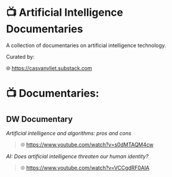 # 📺 Artificial Intelligence Documentaries
A collection of documentaries on artificial intelligence technology.

Curated by:

🌐 https://casvanvliet.substack.com

# 📺 Documentaries:
## DW Documentary
 
*Artificial intelligence and algorithms: pros and cons*

> 🌐 https://www.youtube.com/watch?v=s0dMTAQM4cw

*AI: Does artificial intelligence threaten our human identity?*

> 🌐 https://www.youtube.com/watch?v=VCCgdRF0AIA
